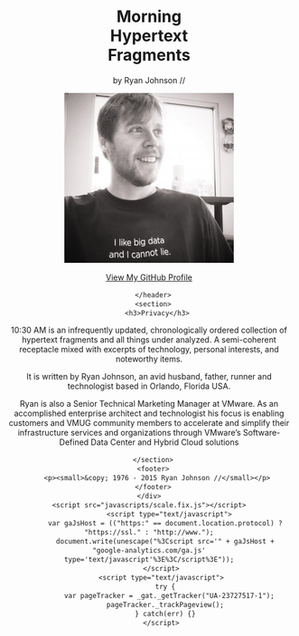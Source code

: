 <!doctype html>
<html>
  <head>
    <meta charset="utf-8">
    <meta http-equiv="X-UA-Compatible" content="chrome=1">
    <title>10:30 // Privacy</title>
    <link rel="stylesheet" href="stylesheets/styles.css">
    <link rel="stylesheet" href="stylesheets/pygment_trac.css">
    <meta name="viewport" content="width=device-width, initial-scale=1, user-scalable=no">
    <!--[if lt IE 9]>
    <script src="//html5shiv.googlecode.com/svn/trunk/html5.js"></script>
    <![endif]-->
  </head>
  <body>
    <div class="wrapper">
      <header>
        <h1>Morning<br/>Hypertext<br/>Fragments</h1>
        <p>by Ryan Johnson //</p>
        <p><img src="/public/img/me.jpg" title="Ryan Johnson //"></p>
        <p class="view"><a href="https://github.com/tenthirtyam">View My GitHub Profile</a></p>

      </header>
      <section>
        <h3>Privacy</h3>

<p>10:30 AM is an infrequently updated, chronologically ordered collection of hypertext fragments and all things under analyzed. A semi-coherent receptacle mixed with excerpts of technology, personal interests, and noteworthy items.

It is written by Ryan Johnson, an avid husband, father, runner and technologist based in Orlando, Florida USA.

Ryan is also a Senior Technical Marketing Manager at VMware. As an accomplished enterprise architect and technologist his focus is enabling customers and VMUG community members to accelerate and simplify their infrastructure services and organizations through VMware’s Software-Defined Data Center and Hybrid Cloud solutions</p>

      </section>
      <footer>
        <p><small>&copy; 1976 - 2015 Ryan Johnson //</small></p>
      </footer>
    </div>
    <script src="javascripts/scale.fix.js"></script>
              <script type="text/javascript">
            var gaJsHost = (("https:" == document.location.protocol) ? "https://ssl." : "http://www.");
            document.write(unescape("%3Cscript src='" + gaJsHost + "google-analytics.com/ga.js' type='text/javascript'%3E%3C/script%3E"));
          </script>
          <script type="text/javascript">
            try {
              var pageTracker = _gat._getTracker("UA-23727517-1");
            pageTracker._trackPageview();
            } catch(err) {}
          </script>

  </body>
</html>